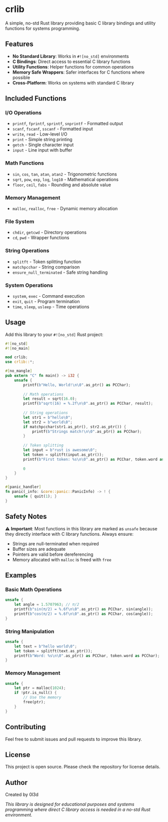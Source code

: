 # crlib
A simple, no-std Rust library providing basic C library bindings and utility functions for systems programming.

## Features
* **No Standard Library**: Works in `#![no_std]` environments
* **C Bindings**: Direct access to essential C library functions
* **Utility Functions**: Helper functions for common operations
* **Memory Safe Wrappers**: Safer interfaces for C functions where possible
* **Cross-Platform**: Works on systems with standard C library

## Included Functions

### I/O Operations
* `printf`, `fprintf`, `sprintf`, `snprintf` - Formatted output
* `scanf`, `fscanf`, `sscanf` - Formatted input
* `write`, `read` - Low-level I/O
* `print` - Simple string printing
* `getch` - Single character input
* `input` - Line input with buffer

### Math Functions
* `sin`, `cos`, `tan`, `atan`, `atan2` - Trigonometric functions
* `sqrt`, `pow`, `exp`, `log`, `log10` - Mathematical operations
* `floor`, `ceil`, `fabs` - Rounding and absolute value

### Memory Management
* `malloc`, `realloc`, `free` - Dynamic memory allocation

### File System
* `chdir`, `getcwd` - Directory operations
* `cd`, `pwd` - Wrapper functions

### String Operations
* `splitft` - Token splitting function
* `matchpcchar` - String comparison
* `ensure_null_terminated` - Safe string handling

### System Operations
* `system`, `exec` - Command execution
* `exit`, `quit` - Program termination
* `time`, `sleep`, `usleep` - Time operations

## Usage
Add this library to your `#![no_std]` Rust project:

```rust
#![no_std]
#![no_main]

mod crlib;
use crlib::*;

#[no_mangle]
pub extern "C" fn main() -> i32 {
    unsafe {
        printf(b"Hello, World!\n\0".as_ptr() as PCChar);
        
        // Math operations
        let result = sqrt(16.0);
        printf(b"sqrt(16) = %.2f\n\0".as_ptr() as PCChar, result);
        
        // String operations
        let str1 = b"hello\0";
        let str2 = b"world\0";
        if matchpcchar(str1.as_ptr(), str2.as_ptr()) {
            printf(b"Strings match!\n\0".as_ptr() as PCChar);
        }
        
        // Token splitting
        let input = b"rust is awesome\0";
        let token = splitft(input.as_ptr());
        printf(b"First token: %s\n\0".as_ptr() as PCChar, token.word as PCChar);
        
        0
    }
}

#[panic_handler]
fn panic(_info: &core::panic::PanicInfo) -> ! {
    unsafe { quit(1); }
}
```

## Safety Notes
⚠️ **Important**: Most functions in this library are marked as `unsafe` because they directly interface with C library functions. Always ensure:
* Strings are null-terminated when required
* Buffer sizes are adequate
* Pointers are valid before dereferencing
* Memory allocated with `malloc` is freed with `free`

## Examples

### Basic Math Operations
```rust
unsafe {
    let angle = 1.5707963; // π/2
    printf(b"sin(π/2) = %.6f\n\0".as_ptr() as PCChar, sin(angle));
    printf(b"cos(π/2) = %.6f\n\0".as_ptr() as PCChar, cos(angle));
}
```

### String Manipulation
```rust
unsafe {
    let text = b"hello world\0";
    let token = splitft(text.as_ptr());
    printf(b"Word: %s\n\0".as_ptr() as PCChar, token.word as PCChar);
}
```

### Memory Management
```rust
unsafe {
    let ptr = malloc(1024);
    if !ptr.is_null() {
        // Use the memory
        free(ptr);
    }
}
```

## Contributing
Feel free to submit issues and pull requests to improve this library.

## License
This project is open source. Please check the repository for license details.

## Author
Created by 0l3d

*This library is designed for educational purposes and systems programming where direct C library access is needed in a no-std Rust environment.*
